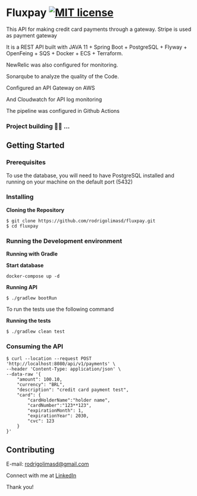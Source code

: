 # Fluxpay [![MIT license](http://img.shields.io/badge/license-MIT-brightgreen.svg)](https://github.com/rodrigolimasd/fluxpay/blob/master/LICENSE)
This API for making credit card payments through a gateway.
Stripe is used as payment gateway

It is a REST API built with JAVA 11 + Spring Boot + PostgreSQL + Flyway + OpenFeing + SQS + Docker + ECS + Terraform.

NewRelic was also configured for monitoring.

Sonarqube to analyze the quality of the Code.

Configured an API Gateway on AWS

And Cloudwatch for API log monitoring

The pipeline was configured in Github Actions

### Project building 👨‍🔧 ...

## Getting Started

### Prerequisites

To use the database, you will need to have PostgreSQL installed and running on your machine on the default port (5432)

### Installing

**Cloning the Repository**
````
$ git clone https://github.com/rodrigolimasd/fluxpay.git
$ cd fluxpay
````
### Running the Development environment

**Running with Gradle**

**Start database**
```
docker-compose up -d
```

**Running API**

```
$ ./gradlew bootRun
```

To run the tests use the following command

**Running the tests**

```
$ ./gradlew clean test
```

### Consuming the API
```
$ curl --location --request POST 'http://localhost:8080/api/v1/payments' \
--header 'Content-Type: application/json' \
--data-raw '{
    "amount": 100.10,
    "currency": "BRL",
    "description": "credit card payment test",
    "card": {
        "cardHolderName":"holder name",
        "cardNumber":"123**123",
        "expirationMonth": 1,
        "expirationYear": 2030,
        "cvc": 123
    }
}'
```

## Contributing

E-mail: rodrigolimasd@gmail.com

Connect with me at [LinkedIn](https://www.linkedin.com/in/rodrigolimasd/)

Thank you!
